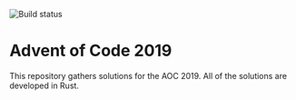 ![Build status](https://github.com/mmacz/aoc2019/actions/workflows/rust.yml/badge.svg)

# Advent of Code 2019

This repository gathers solutions for the AOC 2019. All of the solutions are developed in Rust.


